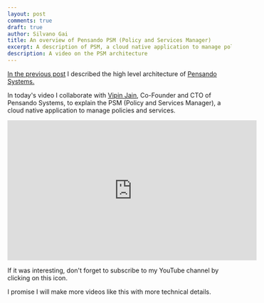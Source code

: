 ```yaml
---
layout: post
comments: true
draft: true
author: Silvano Gai
title: An overview of Pensando PSM (Policy and Services Manager)
excerpt: A description of PSM, a cloud native application to manage policies and services
description: A video on the PSM architecture
---
```

[In the previous post](https://silvanogai.github.io/posts/10000/) I described the high level architecture of [Pensando Systems.](https://pensando.io/)

In today's video I collaborate with [Vipin Jain](https://www.linkedin.com/in/jain-vipin/), Co-Founder and CTO of Pensando Systems, to explain the PSM (Policy and Services Manager), a cloud native application to manage policies and services.

<iframe width="560" height="315" src="https://www.youtube.com/embed/Ok-uNTnjfk8" frameborder="0" allow="accelerometer; autoplay; encrypted-media; gyroscope; picture-in-picture" allowfullscreen></iframe>

If it was interesting, don't forget to subscribe to my YouTube channel by clicking on this icon.

<script src="https://apis.google.com/js/platform.js"></script>

<div class="g-ytsubscribe" data-channelid="UCZ_wzpfcZXi9iZ5DkYNVBsA" data-layout="default" data-count="default"></div>

I promise I will make more videos like this with more technical details.
